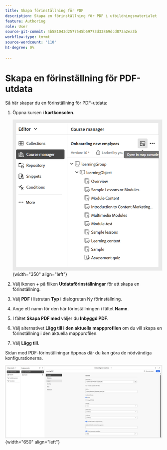 ```yaml
---
title: Skapa förinställning för PDF
description: Skapa en förinställning för PDF i utbildningsmaterialet
feature: Authoring
role: User
source-git-commit: 4b581043d2577545b69773d33869dcd873a2ea3b
workflow-type: tm+mt
source-wordcount: '110'
ht-degree: 0%

---
```


# Skapa en förinställning för PDF-utdata

Så här skapar du en förinställning för PDF-utdata:

1. Öppna kursen i **kartkonsolen**.

   ![](assets/open-in-map-console.png){width="350" align="left"}

1. Välj ikonen + på fliken **Utdataförinställningar** för att skapa en förinställning.
1. Välj **PDF** i listrutan **Typ** i dialogrutan Ny förinställning.
1. Ange ett namn för den här förinställningen i fältet **Namn**.
1. I fältet **Skapa PDF med** väljer du **Inbyggd PDF**.
1. Välj alternativet **Lägg till i den aktuella mappprofilen** om du vill skapa en förinställning i den aktuella mappprofilen.
1. Välj **Lägg till**.

Sidan med PDF-förinställningar öppnas där du kan göra de nödvändiga konfigurationerna.

![](assets/learning-pdf-preset.png){width="650" align="left"}


